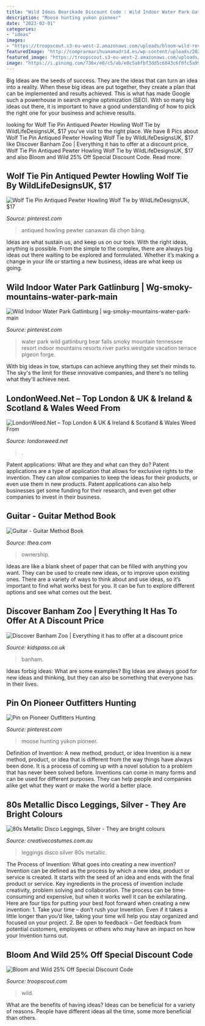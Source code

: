 ```yaml
---
title: "Wild Ideas Bearikade Discount Code : Wild Indoor Water Park Gatlinburg"
description: "Moose hunting yukon pioneer"
date: "2023-02-01"
categories:
- "ideas"
images:
- "https://troopscout.s3-eu-west-2.amazonaws.com/uploads/bloom-wild-reviews.png"
featuredImage: "http://comprarmarihuanamadrid.es/wp-content/uploads/2021/02/Diseno-sin-titulo-2021-02-18T205049.895.jpg"
featured_image: "https://troopscout.s3-eu-west-2.amazonaws.com/uploads/bloom-wild-reviews.png"
image: "https://i.pinimg.com/736x/e0/c5/ab/e0c5abfbf3dd5c6043c6f0fc5a99e71a--moose-hunting-big-game-hunting.jpg"
---
```



Big Ideas are the seeds of success. They are the ideas that can turn an idea into a reality. When these big ideas are put together, they create a plan that can be implemented and results achieved. This is what has made Google such a powerhouse in search engine optimization (SEO). With so many big ideas out there, it is important to have a good understanding of how to pick the right one for your business and achieve results.

	

		
looking for Wolf Tie Pin Antiqued Pewter Howling Wolf Tie by WildLifeDesignsUK, $17 you've visit to the right place. We have 8 Pics about Wolf Tie Pin Antiqued Pewter Howling Wolf Tie by WildLifeDesignsUK, $17 like Discover Banham Zoo | Everything it has to offer at a discount price, Wolf Tie Pin Antiqued Pewter Howling Wolf Tie by WildLifeDesignsUK, $17 and also Bloom and Wild 25% Off Special Discount Code. Read more:
		
    
## Wolf Tie Pin Antiqued Pewter Howling Wolf Tie By WildLifeDesignsUK, $17

<img loading=lazy src="https://i.pinimg.com/474x/e7/87/b0/e787b08b69594a527533d84318b08728.jpg" onerror="this.onerror=null;this.src='https://tse1.mm.bing.net/th?id=OIP.cnXV-p432Cl1bUDLpEcPpQAAAA&amp;pid=15.1';" alt="Wolf Tie Pin Antiqued Pewter Howling Wolf Tie by WildLifeDesignsUK, $17">

_Source: pinterest.com_

>antiqued howling pewter canawan đã chọn bảng. 

	

Ideas are what sustain us, and keep us on our toes. With the right ideas, anything is possible. From the simple to the complex, there are always big ideas out there waiting to be explored and formulated. Whether it’s making a change in your life or starting a new business, ideas are what keep us going.

    
## Wild Indoor Water Park Gatlinburg | Wg-smoky-mountains-water-park-main

<img loading=lazy src="https://s-media-cache-ak0.pinimg.com/originals/0c/16/93/0c1693e8183bc2919c82ab433348c1ed.jpg" onerror="this.onerror=null;this.src='https://tse1.mm.bing.net/th?id=OIP.lN93kABZgIg7v4z_abLwUAHaE-&amp;pid=15.1';" alt="Wild Indoor Water Park Gatlinburg | wg-smoky-mountains-water-park-main">

_Source: pinterest.com_

>water park wild gatlinburg bear falls smoky mountain tennessee resort indoor mountains resorts river parks westgate vacation terrace pigeon forge. 

	

With big ideas in tow, startups can achieve anything they set their minds to. The sky's the limit for these innovative companies, and there's no telling what they'll achieve next.

    
## LondonWeed.Net – Top London &amp; UK &amp; Ireland &amp; Scotland &amp; Wales Weed From

<img loading=lazy src="http://comprarmarihuanamadrid.es/wp-content/uploads/2021/02/Diseno-sin-titulo-2021-02-18T205049.895.jpg" onerror="this.onerror=null;this.src='https://tse3.mm.bing.net/th?id=OIP.PEZAY99XenRrvvDhMxeF7AAAAA&amp;pid=15.1';" alt="LondonWeed.Net – Top London &amp; UK &amp; Ireland &amp; Scotland &amp; Wales Weed From">

_Source: londonweed.net_

>. 

	

Patent applications: What are they and what can they do?
Patent applications are a type of application that allows for exclusive rights to the invention. They can allow companies to keep the ideas for their products, or even use them in new products. Patent applications can also help businesses get some funding for their research, and even get other companies to invest in their business.

    
## Guitar - Guitar Method Book

<img loading=lazy src="https://i.ebayimg.com/00/s/NTAzWDM3NQ==/z/sCIAAOSwA4dWNL5u/$_1.JPG" onerror="this.onerror=null;this.src='https://tse4.mm.bing.net/th?id=OIP.mYCpQRZMhrpw66Jo6dLIeQAAAA&amp;pid=15.1';" alt="Guitar - Guitar Method Book">

_Source: thea.com_

>ownership. 

	

Ideas are like a blank sheet of paper that can be filled with anything you want. They can be used to create new ideas, or to improve upon existing ones. There are a variety of ways to think about and use ideas, so it’s important to find what works best for you. It can be fun to explore different options and see what comes out the best.

    
## Discover Banham Zoo | Everything It Has To Offer At A Discount Price

<img loading=lazy src="https://cdn.kidspass.co.uk/images/newofferpage/banham-zoo/banham-zoo-3.jpg" onerror="this.onerror=null;this.src='https://tse4.mm.bing.net/th?id=OIP.8B3GJsPZdrPGNd1PPWakwAHaE8&amp;pid=15.1';" alt="Discover Banham Zoo | Everything it has to offer at a discount price">

_Source: kidspass.co.uk_

>banham. 

	

Ideas forbig ideas: What are some examples?
Big Ideas are always good for new ideas and thinking, but they can also be something that everyone has in their lives.

    
## Pin On Pioneer Outfitters Hunting

<img loading=lazy src="https://i.pinimg.com/736x/e0/c5/ab/e0c5abfbf3dd5c6043c6f0fc5a99e71a--moose-hunting-big-game-hunting.jpg" onerror="this.onerror=null;this.src='https://tse2.mm.bing.net/th?id=OIP.MudP1iaSH_AN6tFyQGyylwHaFj&amp;pid=15.1';" alt="Pin on Pioneer Outfitters Hunting">

_Source: pinterest.com_

>moose hunting yukon pioneer. 

	

Definition of Invention: A new method, product, or idea
Invention is a new method, product, or idea that is different from the way things have always been done. It is a process of coming up with a novel solution to a problem that has never been solved before. Inventions can come in many forms and can be used for different purposes. They can help people and companies alike get what they want or make the world a better place.

    
## 80s Metallic Disco Leggings, Silver - They Are Bright Colours

<img loading=lazy src="https://www.creativecostumes.com.au/wp-content/uploads/2020/09/80s-Metallic-Disco-Leggings-Silver.jpg" onerror="this.onerror=null;this.src='https://tse1.mm.bing.net/th?id=OIP.yCjcoE86lVHxaD1G2WGyAgHaJ4&amp;pid=15.1';" alt="80s Metallic Disco Leggings, Silver - They are bright colours">

_Source: creativecostumes.com.au_

>leggings disco silver 80s metallic. 

	

The Process of Invention: What goes into creating a new invention?
Invention can be defined as the process by which a new idea, product or service is created. It starts with the seed of an idea and ends with the final product or service. Key ingredients in the process of invention include creativity, problem solving and collaboration. The process can be time-consuming and expensive, but when it works well it can be exhilarating. Here are four tips for putting your best foot forward when creating a new invention: 1. Take your time – don’t rush your Invention. Even if it takes a little longer than you’d like, taking your time will help you stay organized and focused on your project. 2. Be open to feedback – Get feedback from potential customers, employees or others who may have an impact on how your Invention turns out. 
    
## Bloom And Wild 25% Off Special Discount Code

<img loading=lazy src="https://troopscout.s3-eu-west-2.amazonaws.com/uploads/bloom-wild-reviews.png" onerror="this.onerror=null;this.src='https://tse2.mm.bing.net/th?id=OIP.AGCLNc3osuvvj445IQJtJgHaFo&amp;pid=15.1';" alt="Bloom and Wild 25% Off Special Discount Code">

_Source: troopscout.com_

>wild. 

	

What are the benefits of having ideas?
Ideas can be beneficial for a variety of reasons. People have different ideas all the time, some more beneficial than others.

